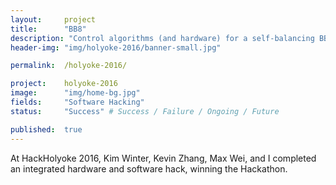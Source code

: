 ```yaml
---
layout: 	project
title: 		"BB8"
description: "Control algorithms (and hardware) for a self-balancing BB8 robot"
header-img: "img/holyoke-2016/banner-small.jpg"

permalink: 	/holyoke-2016/

project:	holyoke-2016
image:		"img/home-bg.jpg"
fields: 	"Software Hacking"
status: 	"Success" # Success / Failure / Ongoing / Future

published:	true
---
```


At HackHolyoke 2016, Kim Winter, Kevin Zhang, Max Wei, and I completed an integrated hardware and software hack, winning the Hackathon.

